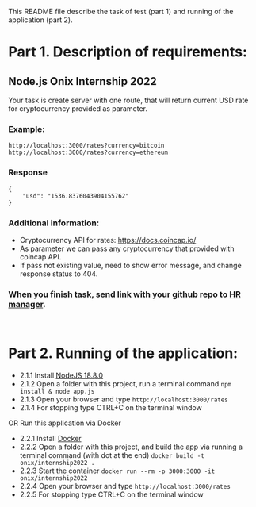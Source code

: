 This README file describe the task of test (part 1) and running of the application (part 2).

# Part 1. Description of requirements:

## Node.js Onix Internship 2022

Your task is create server with one route, that will return current USD rate for cryptocurrency provided as parameter.

### Example:

```
http://localhost:3000/rates?currency=bitcoin
http://localhost:3000/rates?currency=ethereum
```

### Response 
```
{
    "usd": "1536.8376043904155762"
}
```

### Additional information:
* Cryptocurrency API for rates: https://docs.coincap.io/
* As parameter we can pass any cryptocurrency that provided with coincap API.
* If pass not existing value, need to show error message, and change response status to 404.

### When you finish task, send link with your github repo to [HR manager](mailto:tatiana.gdeshinskaya@onix-systems.com).

<br>

# Part 2. Running of the application:
- 2.1.1 Install [NodeJS 18.8.0](https://nodejs.org/en/download/current/)
- 2.1.2 Open a folder with this project, run a terminal command `npm install & node app.js`
- 2.1.3 Open your browser and type `http://localhost:3000/rates`
- 2.1.4 For stopping type CTRL+C on the terminal window

OR Run this application via Docker
- 2.2.1 Install [Docker](https://www.docker.com/)
- 2.2.2 Open a folder with this project, and build the app via running a terminal command (with dot at the end) `docker build -t onix/internship2022 .`
- 2.2.3 Start the container `docker run --rm -p 3000:3000 -it onix/internship2022`
- 2.2.4 Open your browser and type `http://localhost:3000/rates`
- 2.2.5 For stopping type CTRL+C on the terminal window